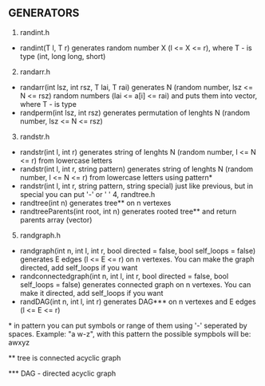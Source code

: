 ## GENERATORS
1. randint.h
- randint<T>(T l, T r) generates random number X (l <= X <= r), where T - is type (int, long long, short)
2. randarr.h
- randarr<T>(int lsz, int rsz, T lai, T rai) generates N (random number, lsz <= N <= rsz) random numbers (lai <= a[i] <= rai) and puts them into vector<T>, where T - is type
- randperm(int lsz, int rsz) generates permutation of lenghts N (random number, lsz <= N <= rsz)
3. randstr.h
- randstr(int l, int r) generates string of lenghts N (random number, l <= N <= r) from lowercase letters
- randstr(int l, int r, string pattern) generates string of lenghts N (random number, l <= N <= r) from lowercase letters using pattern*
- randstr(int l, int r, string pattern, string special) just like previous, but in special you can put '-' or ' '
4, randtree.h
- randtree(int n) generates tree** on n vertexes
- randtreeParents(int root, int n) generates rooted tree** and return parents array (vector<int>)
5. randgraph.h
- randgraph(int n, int l, int r, bool directed = false, bool self_loops = false) generates E edges (l <= E <= r) on n vertexes. You can make the graph directed, add self_loops if you want
- randconnectedgraph(int n, int l, int r, bool directed = false, bool self_loops = false) generates connected graph on n vertexes. You can make it directed, add self_loops if you want
- randDAG(int n, int l, int r) generates DAG*** on n vertexes and E edges (l <= E <= r)

\* in pattern you can put symbols or range of them using '-' seperated by spaces. Example: "a w-z", with this pattern the possible sympbols will be: awxyz

** tree is connected acyclic graph

*** DAG - directed acyclic graph